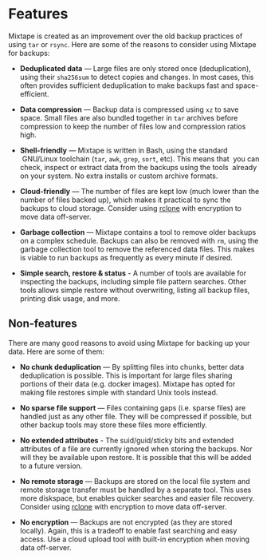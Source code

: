 # Features

Mixtape is created as an improvement over the old backup practices of
using `tar` or `rsync`. Here are some of the reasons to consider using
Mixtape for backups:

- **Deduplicated data** — Large files are only stored once (deduplication),
  using their `sha256sum` to detect copies and changes. In most cases, this
  often provides sufficient deduplication to make backups fast and
  space-efficient.

- **Data compression** — Backup data is compressed using `xz` to save
  space. Small files are also bundled together in `tar` archives before
  compression to keep the number of files low and compression ratios high.

- **Shell-friendly** — Mixtape is written in Bash, using the standard
  GNU/Linux toolchain (`tar`, `awk`, `grep`, `sort`, etc). This means that
  you can check, inspect or extract data from the backups using the tools
  already on your system. No extra installs or custom archive formats.

- **Cloud-friendly** — The number of files are kept low (much lower than
  the number of files backed up), which makes it practical to sync the
  backups to cloud storage. Consider using [rclone](http://rclone.org)
  with encryption to move data off-server.

- **Garbage collection** — Mixtape contains a tool to remove older
  backups on a complex schedule. Backups can also be removed with `rm`,
  using the garbage collection tool to remove the referenced data files.
  This makes is viable to run backups as frequently as every minute if
  desired.

- **Simple search, restore & status** - A number of tools are available for
  inspecting the backups, including simple file pattern searches. Other
  tools allows simple restore without overwriting, listing all backup
  files, printing disk usage, and more.


## Non-features

There are many good reasons to avoid using Mixtape for backing up your data.
Here are some of them:

- **No chunk deduplication** — By splitting files into chunks, better data
  deduplication is possible. This is important for large files sharing
  portions of their data (e.g. docker images). Mixtape has opted for making
  file restores simple with standard Unix tools instead.

- **No sparse file support** — Files containing gaps (i.e. sparse files)
  are handled just as any other file. They will be compressed if possible,
  but other backup tools may store these files more efficiently.

- **No extended attributes** - The suid/guid/sticky bits and extended
  attributes of a file are currently ignored when storing the backups. Nor
  will they be available upon restore. It is possible that this will be
  added to a future version. 

- **No remote storage** — Backups are stored on the local file system and
  remote storage transfer must be handled by a separate tool. This uses
  more diskspace, but enables quicker searches and easier file recovery.
  Consider using [rclone](http://rclone.org) with encryption to move data
  off-server.

- **No encryption** — Backups are not encrypted (as they are stored locally).
  Again, this is a tradeoff to enable fast searching and easy access. Use a
  cloud upload tool with built-in encryption when moving data off-server.
